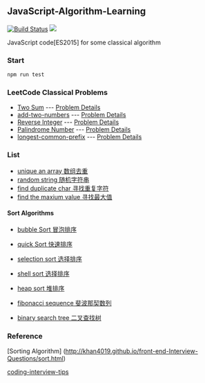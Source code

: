 ## JavaScript-Algorithm-Learning

[![Build Status](https://travis-ci.org/JackPu/JavaScript-Algorithm-Learning.svg?branch=master)](https://travis-ci.org/JackPu/JavaScript-Algorithm-Learning)
<img src="https://codecov.io/gh/JackPu/JavaScript-Algorithm-Learning/graph/badge.svg" />

JavaScript code[ES2015] for some classical algorithm

### Start

``` bash
npm run test
```

### LeetCode Classical Problems

+ [Two Sum](./src/leetcode/two-sum.js)   --- [Problem Details](https://leetcode.com/problems/two-sum/description/) 
+ [add-two-numbers](./src/leetcode/add-two-numbers.js) --- [Problem Details](https://leetcode.com/problems/add-two-numbers/description/)
+ [Reverse Integer](./src/leetcode/reverse-integer.js) --- [Problem Details](https://leetcode.com/problems/reverse-integer/description/)
+ [Palindrome Number](./src/leetcode/palindrome-number.js) --- [Problem Details](https://leetcode.com/problems/palindrome-number/description/)
+ [longest-common-prefix](./src/leetcode/longest-common-prefix.js) --- [Problem Details](https://leetcode.com/problems/longest-common-prefix/description/)


### List

+ [unique an array 数组去重](./src/unique.js)
+ [random string 随机字符串](./src/random-string.js)
+ [find duplicate char 寻找重复字符](./src/find-the-max-duplicate-chat.js)
+ [find the maxium value 寻找最大值](./src/find-max.js)

#### Sort Algorithms

+ [bubble Sort 冒泡排序](./src/bubble-sort.js)
+ [quick Sort 快速排序](./src/quick-sort.js)
+ [selection sort 选择排序](./src/selection-sort.js)
+ [shell sort 选择排序](./src/shell-sort.js)
+ [heap sort 堆排序](./src/heap-sort.js)

+ [fibonacci sequence 斐波那契数列](./src/fibonacci-sequence-canvas.js)
+ [binary search tree 二叉查找树](./src/binary-search-tree.js)

### Reference

[Sorting Algorithm] (http://khan4019.github.io/front-end-Interview-Questions/sort.html)

[coding-interview-tips](https://www.interviewcake.com/article/javascript/coding-interview-tips)
